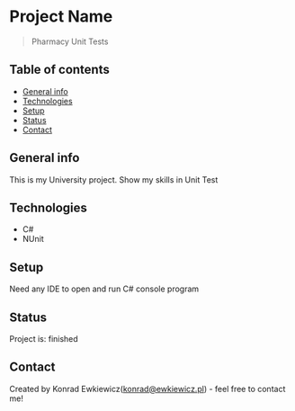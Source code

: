 # Project Name
> Pharmacy Unit Tests

## Table of contents
* [General info](#general-info)
* [Technologies](#technologies)
* [Setup](#setup)
* [Status](#status)
* [Contact](#contact)

## General info
This is my University project.
Show my skills in Unit Test


## Technologies
* C#
* NUnit


## Setup
Need any IDE to open and run C# console program


## Status
Project is: finished


## Contact
Created by Konrad Ewkiewicz(konrad@ewkiewicz.pl) - feel free to contact me!